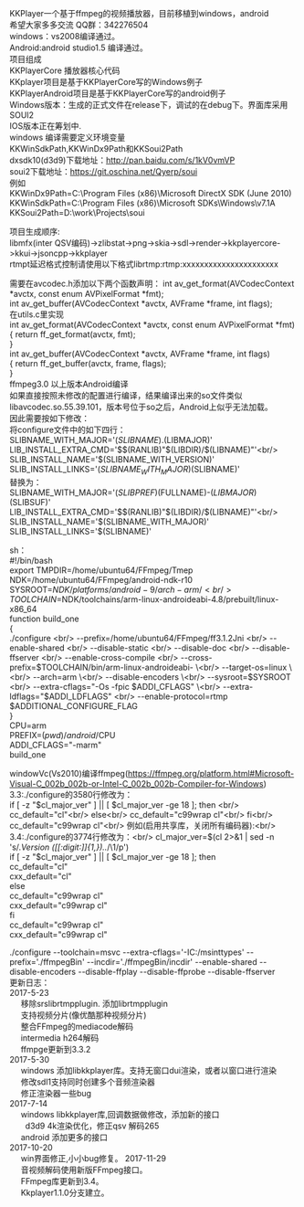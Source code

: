 KKPlayer一个基于ffmpeg的视频播放器，目前移植到windows，android <br/>
希望大家多多交流 QQ群：342276504 <br/>
windows：vs2008编译通过。<br/>
Android:android studio1.5 编译通过。<br/>
项目组成 <br/>
         KKPlayerCore  播放器核心代码<br/>
		 KKplayer项目是基于KKPlayerCore写的Windows例子<br/>
		 KKPlayerAndroid项目是基于KKPlayerCore写的android例子<br/>
         Windows版本：生成的正式文件在release下，调试的在debug下。界面库采用SOUI2<br/>
		 IOS版本正在筹划中.<br/>
windows 编译需要定义环境变量<br/>
KKWinSdkPath,KKWinDx9Path和KKSoui2Path<br/>
dxsdk10(d3d9)下载地址：http://pan.baidu.com/s/1kV0vmVP<br/>
soui2下载地址：https://git.oschina.net/Qyerp/soui<br/>
例如<br/>
KKWinDx9Path=C:\Program Files (x86)\Microsoft DirectX SDK (June 2010)<br/>
KKWinSdkPath=C:\Program Files (x86)\Microsoft SDKs\Windows\v7.1A<br/>
KKSoui2Path=D:\work\Projects\soui<br/>

项目生成顺序:<br/>
 libmfx(inter QSV编码)->zlibstat->png->skia->sdl->render->kkplayercore->kkui->jsoncpp->kkplayer<br/>
rtmpt延迟格式控制请使用以下格式librtmp:rtmp:xxxxxxxxxxxxxxxxxxxxxx<br/>

需要在avcodec.h添加以下两个函数声明：
int av_get_format(AVCodecContext *avctx, const enum AVPixelFormat *fmt);<br/>
int av_get_buffer(AVCodecContext *avctx, AVFrame *frame, int flags);<br/>
在utils.c里实现<br/>
int av_get_format(AVCodecContext *avctx, const enum AVPixelFormat *fmt) <br/>
{
	return ff_get_format(avctx, fmt);<br/>
}<br/>
int av_get_buffer(AVCodecContext *avctx, AVFrame *frame, int flags)<br/>
{
	return ff_get_buffer(avctx, frame, flags);<br/>
}<br/>
ffmpeg3.0 以上版本Android编译<br/>
如果直接按照未修改的配置进行编译，结果编译出来的so文件类似libavcodec.so.55.39.101，版本号位于so之后，Android上似乎无法加载。<br/>
因此需要按如下修改：<br/>
将configure文件中的如下四行：<br/>
SLIBNAME_WITH_MAJOR='$(SLIBNAME).$(LIBMAJOR)'<br/>
LIB_INSTALL_EXTRA_CMD='$$(RANLIB)"$(LIBDIR)/$(LIBNAME)"'<br/>
SLIB_INSTALL_NAME='$(SLIBNAME_WITH_VERSION)'<br/>
SLIB_INSTALL_LINKS='$(SLIBNAME_WITH_MAJOR)$(SLIBNAME)'<br/>
替换为：<br/>
SLIBNAME_WITH_MAJOR='$(SLIBPREF)$(FULLNAME)-$(LIBMAJOR)$(SLIBSUF)'<br/>
LIB_INSTALL_EXTRA_CMD='$$(RANLIB)"$(LIBDIR)/$(LIBNAME)"'<br/>
SLIB_INSTALL_NAME='$(SLIBNAME_WITH_MAJOR)'<br/>
SLIB_INSTALL_LINKS='$(SLIBNAME)'<br/>

sh：<br/>
#!/bin/bash<br/>
export TMPDIR=/home/ubuntu64/FFmpeg/Tmep<br/>
NDK=/home/ubuntu64/FFmpeg/android-ndk-r10<br/>
SYSROOT=$NDK/platforms/android-9/arch-arm/<br/>
TOOLCHAIN=$NDK/toolchains/arm-linux-androideabi-4.8/prebuilt/linux-x86_64<br/>
function build_one<br/>
{<br/>
./configure \<br/>
--prefix=/home/ubuntu64/FFmpeg/ff3.1.2Jni \<br/>
--enable-shared \<br/>
--disable-static \<br/>
--disable-doc \<br/>
--disable-ffserver \<br/>
--enable-cross-compile \<br/>
--cross-prefix=$TOOLCHAIN/bin/arm-linux-androideabi- \<br/>
--target-os=linux \<br/>
--arch=arm \<br/>
--disable-encoders \<br/>
--sysroot=$SYSROOT \<br/>
--extra-cflags="-Os -fpic $ADDI_CFLAGS" \<br/>
--extra-ldflags="$ADDI_LDFLAGS" \<br/>
--enable-protocol=rtmp<br/>
$ADDITIONAL_CONFIGURE_FLAG<br/>
}<br/>
CPU=arm<br/>
PREFIX=$(pwd)/android/$CPU<br/>
ADDI_CFLAGS="-marm"<br/>
build_one<br/>





windowVc(Vs2010)编译ffmpeg(https://ffmpeg.org/platform.html#Microsoft-Visual-C_002b_002b-or-Intel-C_002b_002b-Compiler-for-Windows) <br/>
3.3:./configure的3580行修改为：<br/>
        if [ -z "$cl_major_ver" ] || [ $cl_major_ver -ge 18 ]; then <br/>
            cc_default="cl"<br/>
        else<br/>
            cc_default="c99wrap cl"<br/>
        fi<br/>
		cc_default="c99wrap cl"<br/>
例如(启用共享库，关闭所有编码器):<br/>
3.4:./configure的3774行修改为：<br/>
        cl_major_ver=$(cl 2>&1 | sed -n 's/.*Version \([[:digit:]]\{1,\}\)\..*/\1/p') <br/>
        if [ -z "$cl_major_ver" ] || [ $cl_major_ver -ge 18 ]; then <br/>
            cc_default="cl"<br/>
            cxx_default="cl"<br/>
        else<br/>
            cc_default="c99wrap cl"<br/>
            cxx_default="c99wrap cl"<br/>
        fi<br/>
		cc_default="c99wrap cl"<br/>
        cxx_default="c99wrap cl"<br/>

./configure --toolchain=msvc --extra-cflags='-IC:/msinttypes' --prefix='./ffmpegBin'   --incdir='./ffmpegBin/incdir' --enable-shared --disable-encoders --disable-ffplay --disable-ffprobe --disable-ffserver 
<br/>
更新日志：<br/>
2017-5-23	<br>
&nbsp;&nbsp;&nbsp;&nbsp; 移除srslibrtmpplugin. 添加librtmpplugin<br/>
&nbsp;&nbsp;&nbsp;&nbsp; 支持视频分片(像优酷那种视频分片)<br/>
&nbsp;&nbsp;&nbsp;&nbsp; 整合FFmpeg的mediacode解码<br/>
&nbsp;&nbsp;&nbsp;&nbsp; intermedia h264解码<br/>
&nbsp;&nbsp;&nbsp;&nbsp; ffmpge更新到3.3.2<br/>
2017-5-30   <br/>
&nbsp;&nbsp;&nbsp;&nbsp; windows 添加libkkplayer库。支持无窗口dui渲染，或者以窗口进行渲染 <br/>
&nbsp;&nbsp;&nbsp;&nbsp; 修改sdl1支持同时创建多个音频渲染器 <br/>
&nbsp;&nbsp;&nbsp;&nbsp; 修正渲染器一些bug <br/>
2017-7-14   <br/>
&nbsp;&nbsp;&nbsp;&nbsp; windows libkkplayer库,回调数据做修改，添加新的接口<br/>
&nbsp;&nbsp;&nbsp;&nbsp;&nbsp;&nbsp;&nbsp;d3d9 4k渲染优化，修正qsv 解码265 <br/>
&nbsp;&nbsp;&nbsp;&nbsp; android 添加更多的接口<br/>
2017-10-20  <br/>
&nbsp;&nbsp;&nbsp;&nbsp; win界面修正,小小bug修复。
2017-11-29 <br/>
&nbsp;&nbsp;&nbsp;&nbsp; 音视频解码使用新版FFmpeg接口。<br/>
&nbsp;&nbsp;&nbsp;&nbsp; FFmpeg库更新到3.4。<br/>
&nbsp;&nbsp;&nbsp;&nbsp; Kkplayer1.1.0分支建立。<br/>
